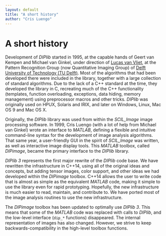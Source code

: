 ```yaml
---
layout: default
title: "A short history"
author: "Cris Luengo"
---
```


<h1>A short history</h1>

Development of *DIPlib* started in 1995, at the capable hands of
Geert van Kempen and Michael van Ginkel, under direction of
[Lucas van Vliet](https://www.tudelft.nl/en/faculty-of-applied-sciences/about-faculty/dean/lucas-van-vliet/),
at the Pattern Recognition Group (now Quantitative Imaging Group) of
[Delft University of Technology (TU Delft)](https://www.tudelft.nl/en/).
Most of the algorithms that had been developed there were included in the
library, together with a large collection of standard algorithms.
Due to the lack of a C++ standard at the time, they developed the library
in C, recreating much of the C++ functionality (templates,
function overloading, exceptions, data hiding, memory management)
using preprocessor macros and other tricks.
*DIPlib* was originally used on HPUX, Solaris and IRIX, and later on
Windows, Linux, Mac OS 9 and Mac OS X.

Originally, the *DIPlib* library was used from within the *SCIL_Image*
image processing software. In 1999, Cris Luengo (with a lot of help from
Michael van Ginkel) wrote an interface to *MATLAB*, defining a flexible
and intuitive command-line syntax for the development of image analysis
algorithms. That same year, a user-friendly GUI in the spirit of
*SCIL_Image* was written, as well as interactive image display tools. This
*MATLAB* toolbox, called *DIPimage*, became the primary interface to the
*DIPlib* library.

*DIPlib 3* represents the first major rewrite of the *DIPlib* code base.
We have rewritten the infrastructure in C++14, using all of the original
ideas and concepts, but adding tensor images, color support, and other
ideas we had developed within the *DIPimage* toolbox. C++14 allows the
user to write code that is almost as simple as the equivalent *MATLAB*
code, making it simple to use the library even for rapid prototyping.
Hopefully, the new infrastructure is much easier to read, maintain, and
contribute to. We have ported most of the image analysis routines to use
the new infrastructure.

The *DIPimage* toolbox has been updated to optimally use *DIPlib 3*. This means
that some of the *MATLAB* code was replaced with calls to *DIPlib*, and
the low-level interface (`dip_*` functions) disappeared. The internal
representation of images has also changed. However, we strive
to keep backwards-compatibility in the high-level toolbox functions.
